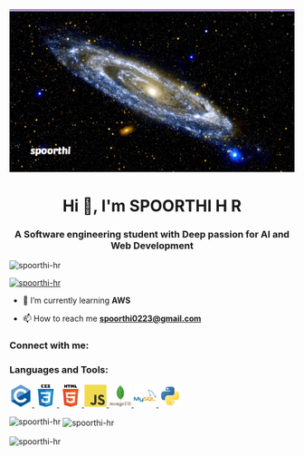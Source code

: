 ![logo](https://github.com/SPOORTHI-HR/SPOORTHI-HR/blob/main/GITBACKGROUND.jpg)
<h1 align="center">Hi 👋, I'm SPOORTHI H R</h1>
<h3 align="center">A Software engineering student with Deep passion for AI and Web Development</h3>

<p align="left"> <img src="https://komarev.com/ghpvc/?username=spoorthi-hr&label=Profile%20views&color=0e75b6&style=flat" alt="spoorthi-hr" /> </p>

<p align="left"> <a href="https://github.com/ryo-ma/github-profile-trophy"><img src="https://github-profile-trophy.vercel.app/?username=spoorthi-hr" alt="spoorthi-hr" /></a> </p>

- 🌱 I’m currently learning **AWS**

- 📫 How to reach me **spoorthi0223@gmail.com**

<h3 align="left">Connect with me:</h3>
<p align="left">
<a href="www.linkedin.com/in/spoorthi-a519b4280" height="30" width="40" /></a>
</p>

<h3 align="left">Languages and Tools:</h3>
<p align="left"> <a href="https://www.cprogramming.com/" target="_blank" rel="noreferrer"> <img src="https://raw.githubusercontent.com/devicons/devicon/master/icons/c/c-original.svg" alt="c" width="40" height="40"/> </a> <a href="https://www.w3schools.com/css/" target="_blank" rel="noreferrer"> <img src="https://raw.githubusercontent.com/devicons/devicon/master/icons/css3/css3-original-wordmark.svg" alt="css3" width="40" height="40"/> </a> <a href="https://www.w3.org/html/" target="_blank" rel="noreferrer"> <img src="https://raw.githubusercontent.com/devicons/devicon/master/icons/html5/html5-original-wordmark.svg" alt="html5" width="40" height="40"/> </a> <a href="https://developer.mozilla.org/en-US/docs/Web/JavaScript" target="_blank" rel="noreferrer"> <img src="https://raw.githubusercontent.com/devicons/devicon/master/icons/javascript/javascript-original.svg" alt="javascript" width="40" height="40"/> </a> <a href="https://www.mongodb.com/" target="_blank" rel="noreferrer"> <img src="https://raw.githubusercontent.com/devicons/devicon/master/icons/mongodb/mongodb-original-wordmark.svg" alt="mongodb" width="40" height="40"/> </a> <a href="https://www.mysql.com/" target="_blank" rel="noreferrer"> <img src="https://raw.githubusercontent.com/devicons/devicon/master/icons/mysql/mysql-original-wordmark.svg" alt="mysql" width="40" height="40"/> </a> <a href="https://www.python.org" target="_blank" rel="noreferrer"> <img src="https://raw.githubusercontent.com/devicons/devicon/master/icons/python/python-original.svg" alt="python" width="40" height="40"/> </a> </p>

<p><img align="left" src="https://github-readme-stats.vercel.app/api/top-langs?username=spoorthi-hr&show_icons=true&locale=en&layout=compact" alt="spoorthi-hr" /></p>

<p>&nbsp;<img align="center" src="https://github-readme-stats.vercel.app/api?username=spoorthi-hr&show_icons=true&locale=en" alt="spoorthi-hr" /></p>

<p><img align="center" src="https://github-readme-streak-stats.herokuapp.com/?user=spoorthi-hr&" alt="spoorthi-hr" /></p>
